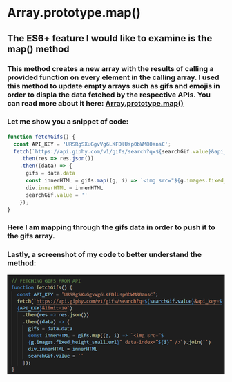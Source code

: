 # Array.prototype.map()
## The ES6+ feature I would like to examine is the map() method

### This method creates a new array with the results of calling a provided function on every element in the calling array. I used this method to update empty arrays such as gifs and emojis in order to displa the data fetched by the respective APIs. You can read more about it here: [Array.prototype.map()](https://developer.mozilla.org/en-US/docs/Web/JavaScript/Reference/Global_Objects/Array/map)

### Let me show you a snippet of code:
```js 
function fetchGifs() {
  const API_KEY = 'URSRgSXuGgvVg6LKFDlUsp0bWM80ansC';
  fetch(`https://api.giphy.com/v1/gifs/search?q=${searchGif.value}&api_key=${API_KEY}&limit=10`)
    .then(res => res.json())
    .then((data) => {
      gifs = data.data
      const innerHTML = gifs.map((g, i) => `<img src="${g.images.fixed_height_small.url}" data-index="${i}" />`).join('')
      div.innerHTML = innerHTML
      searchGif.value = ''
    });
}

```
### Here I am mapping through the gifs data in order to push it to the gifs array.
### Lastly, a screenshot of my code to better understand the method:
![Map](/js.png)
